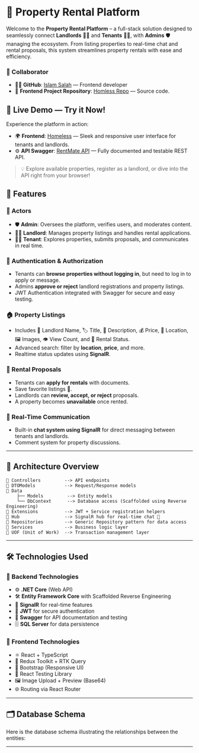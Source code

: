 
# 🏡 Property Rental Platform

Welcome to the **Property Rental Platform** – a full-stack solution designed to seamlessly connect **Landlords** 🧑‍💼 and **Tenants** 👨‍💻, with **Admins** 🛡️ managing the ecosystem. From listing properties to real-time chat and rental proposals, this system streamlines property rentals with ease and efficiency.

### 👥 Collaborator

- 🧑‍💻 **GitHub**: <a href="https://github.com/Islam25x" target="_blank" rel="noopener noreferrer">Islam Salah</a> — Frontend developer  
- 📂 **Frontend Project Repository**: <a href="https://github.com/Islam25x/homeless" target="_blank" rel="noopener noreferrer">Homless Repo</a> — Source code.


## 🚀 Live Demo — Try it Now!
Experience the platform in action:  
- 🌍 **Frontend**: <a href="https://homeless-lovat.vercel.app/" target="_blank" rel="noopener noreferrer">Homeless</a> — Sleek and responsive user interface for tenants and landlords.  
- ⚙️ **API Swagger**: <a href="http://rentmate.runasp.net/swagger" target="_blank" rel="noopener noreferrer">RentMate API</a> — Fully documented and testable REST API.

> 💡 Explore available properties, register as a landlord, or dive into the API right from your browser!

## 🌟 Features

### 👥 Actors
- 🛡️ **Admin**: Oversees the platform, verifies users, and moderates content.
- 🧑‍💼 **Landlord**: Manages property listings and handles rental applications.
- 👨‍💻 **Tenant**: Explores properties, submits proposals, and communicates in real time.

### 🔐 Authentication & Authorization
- Tenants can **browse properties without logging in**, but need to log in to apply or message.
- Admins **approve or reject** landlord registrations and property listings.
- JWT Authentication integrated with Swagger for secure and easy testing.

### 🏠 Property Listings
- Includes 📛 Landlord Name, 🏷️ Title, 📝 Description, 💰 Price, 📍 Location, 🖼️ Images, 👁️ View Count, and 📌 Rental Status.
- Advanced search: filter by **location**, **price**, and more.
- Realtime status updates using **SignalR**.

### 📄 Rental Proposals
- Tenants can **apply for rentals** with documents.
- Save favorite listings 💾.
- Landlords can **review, accept, or reject** proposals.
- A property becomes **unavailable** once rented.

### 💬 Real-Time Communication
- Built-in **chat system using SignalR** for direct messaging between tenants and landlords.
- Comment system for property discussions.

---

## 🧠 Architecture Overview

```
📁 Controllers         --> API endpoints
📁 DTOModels           --> Request/Response models
📁 Data
    ├── Models         --> Entity models
    └── DbContext      --> Database access (Scaffolded using Reverse Engineering)
📁 Extensions          --> JWT + Service registration helpers
📁 Hub                 --> SignalR hub for real-time chat 💬
📁 Repositories        --> Generic Repository pattern for data access
📁 Services            --> Business logic layer
📁 UOF (Unit of Work)  --> Transaction management layer
```

---

## 🛠️ Technologies Used

### 🔧 Backend Technologies

- ⚙️ **.NET Core** (Web API)
- 🛠️ **Entity Framework Core** with Scaffolded Reverse Engineering
- 🔄 **SignalR** for real-time features
- 🔐 **JWT** for secure authentication
- 📘 **Swagger** for API documentation and testing
- 🗄️ **SQL Server** for data persistence

### 🚀 Frontend Technologies

- ⚛️ React + TypeScript
- 🧠 Redux Toolkit + RTK Query
- 🎨 Bootstrap (Responsive UI)
- 🧪 React Testing Library
- 🖼️ Image Upload + Preview (Base64)
- 🌐 Routing via React Router

---

## 🗂️ Database Schema

Here is the database schema illustrating the relationships between the entities:



---


